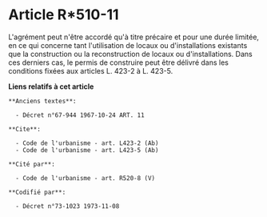 # Article R*510-11

L'agrément peut n'être accordé qu'à titre précaire et pour une durée limitée, en ce qui concerne tant l'utilisation de locaux
ou d'installations existants que la construction ou la reconstruction de locaux ou d'installations. Dans ces derniers cas, le
permis de construire peut être délivré dans les conditions fixées aux articles L. 423-2 à L. 423-5.

**Liens relatifs à cet article**

	**Anciens textes**:

	  - Décret n°67-944 1967-10-24 ART. 11

	**Cite**:

	  - Code de l'urbanisme - art. L423-2 (Ab)
	  - Code de l'urbanisme - art. L423-5 (Ab)

	**Cité par**:

	  - Code de l'urbanisme - art. R520-8 (V)

	**Codifié par**:

	  - Décret n°73-1023 1973-11-08
